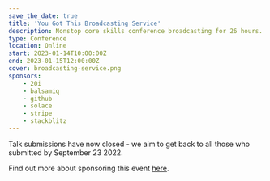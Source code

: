 ```yaml
---
save_the_date: true
title: 'You Got This Broadcasting Service'
description: Nonstop core skills conference broadcasting for 26 hours.
type: Conference
location: Online
start: 2023-01-14T10:00:00Z
end: 2023-01-15T12:00:00Z
cover: broadcasting-service.png
sponsors:
    - 20i
    - balsamiq
    - github
    - solace
    - stripe
    - stackblitz
---
```

<div class="mt-6"></div>

Talk submissions have now closed - we aim to get back to all those who submitted by September 23 2022.

Find out more about sponsoring this event [here](/sponsors/info/conf).
